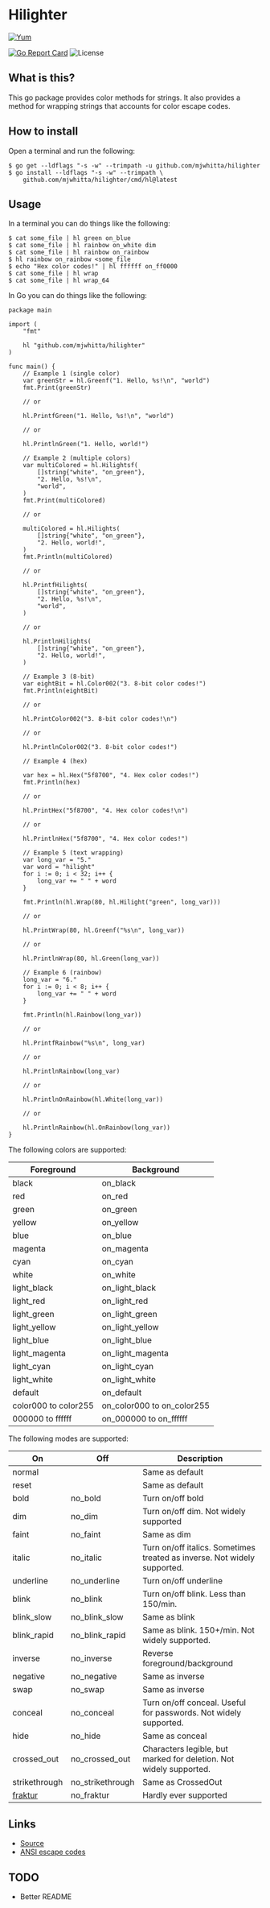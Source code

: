 # Hilighter

[![Yum](https://img.shields.io/badge/-Buy%20me%20a%20cookie-blue?labelColor=grey&logo=cookiecutter&style=for-the-badge)](https://www.buymeacoffee.com/mjwhitta)

[![Go Report Card](https://goreportcard.com/badge/github.com/mjwhitta/hilighter?style=for-the-badge)](https://goreportcard.com/report/github.com/mjwhitta/hilighter)
![License](https://img.shields.io/github/license/mjwhitta/hilighter?style=for-the-badge)

## What is this?

This go package provides color methods for strings. It also provides a
method for wrapping strings that accounts for color escape codes.

## How to install

Open a terminal and run the following:

```
$ go get --ldflags "-s -w" --trimpath -u github.com/mjwhitta/hilighter
$ go install --ldflags "-s -w" --trimpath \
    github.com/mjwhitta/hilighter/cmd/hl@latest
```

## Usage

In a terminal you can do things like the following:

```
$ cat some_file | hl green on_blue
$ cat some_file | hl rainbow on_white dim
$ cat some_file | hl rainbow on_rainbow
$ hl rainbow on_rainbow <some_file
$ echo "Hex color codes!" | hl ffffff on_ff0000
$ cat some_file | hl wrap
$ cat some_file | hl wrap_64
```

In Go you can do things like the following:

```
package main

import (
    "fmt"

    hl "github.com/mjwhitta/hilighter"
)

func main() {
    // Example 1 (single color)
    var greenStr = hl.Greenf("1. Hello, %s!\n", "world")
    fmt.Print(greenStr)

    // or

    hl.PrintfGreen("1. Hello, %s!\n", "world")

    // or

    hl.PrintlnGreen("1. Hello, world!")

    // Example 2 (multiple colors)
    var multiColored = hl.Hilightsf(
        []string{"white", "on_green"},
        "2. Hello, %s!\n",
        "world",
    )
    fmt.Print(multiColored)

    // or

    multiColored = hl.Hilights(
        []string{"white", "on_green"},
        "2. Hello, world!",
    )
    fmt.Println(multiColored)

    // or

    hl.PrintfHilights(
        []string{"white", "on_green"},
        "2. Hello, %s!\n",
        "world",
    )

    // or

    hl.PrintlnHilights(
        []string{"white", "on_green"},
        "2. Hello, world!",
    )

    // Example 3 (8-bit)
    var eightBit = hl.Color002("3. 8-bit color codes!")
    fmt.Println(eightBit)

    // or

    hl.PrintColor002("3. 8-bit color codes!\n")

    // or

    hl.PrintlnColor002("3. 8-bit color codes!")

    // Example 4 (hex)

    var hex = hl.Hex("5f8700", "4. Hex color codes!")
    fmt.Println(hex)

    // or

    hl.PrintHex("5f8700", "4. Hex color codes!\n")

    // or

    hl.PrintlnHex("5f8700", "4. Hex color codes!")

    // Example 5 (text wrapping)
    var long_var = "5."
    var word = "hilight"
    for i := 0; i < 32; i++ {
        long_var += " " + word
    }

    fmt.Println(hl.Wrap(80, hl.Hilight("green", long_var)))

    // or

    hl.PrintWrap(80, hl.Greenf("%s\n", long_var))

    // or

    hl.PrintlnWrap(80, hl.Green(long_var))

    // Example 6 (rainbow)
    long_var = "6."
    for i := 0; i < 8; i++ {
        long_var += " " + word
    }

    fmt.Println(hl.Rainbow(long_var))

    // or

    hl.PrintfRainbow("%s\n", long_var)

    // or

    hl.PrintlnRainbow(long_var)

    // or

    hl.PrintlnOnRainbow(hl.White(long_var))

    // or

    hl.PrintlnRainbow(hl.OnRainbow(long_var))
}
```

The following colors are supported:

Foreground           | Background
----------           | ----------
black                | on_black
red                  | on_red
green                | on_green
yellow               | on_yellow
blue                 | on_blue
magenta              | on_magenta
cyan                 | on_cyan
white                | on_white
light_black          | on_light_black
light_red            | on_light_red
light_green          | on_light_green
light_yellow         | on_light_yellow
light_blue           | on_light_blue
light_magenta        | on_light_magenta
light_cyan           | on_light_cyan
light_white          | on_light_white
default              | on_default
color000 to color255 | on_color000 to on_color255
000000 to ffffff     | on_000000 to on_ffffff

The following modes are supported:

On            | Off              | Description
---           | ---              | -----------
normal        |                  | Same as default
reset         |                  | Same as default
bold          | no_bold          | Turn on/off bold
dim           | no_dim           | Turn on/off dim. Not widely supported
faint         | no_faint         | Same as dim
italic        | no_italic        | Turn on/off italics. Sometimes treated as inverse. Not widely supported.
underline     | no_underline     | Turn on/off underline
blink         | no_blink         | Turn on/off blink. Less than 150/min.
blink_slow    | no_blink_slow    | Same as blink
blink_rapid   | no_blink_rapid   | Same as blink. 150+/min. Not widely supported.
inverse       | no_inverse       | Reverse foreground/background
negative      | no_negative      | Same as inverse
swap          | no_swap          | Same as inverse
conceal       | no_conceal       | Turn on/off conceal. Useful for passwords. Not widely supported.
hide          | no_hide          | Same as conceal
crossed_out   | no_crossed_out   | Characters legible, but marked for deletion. Not widely supported.
strikethrough | no_strikethrough | Same as CrossedOut
[fraktur]     | no_fraktur       | Hardly ever supported

[fraktur]: https://en.wikipedia.org/wiki/Fraktur

## Links

- [Source](https://github.com/mjwhitta/hilighter)
- [ANSI escape codes](https://en.wikipedia.org/wiki/ANSI_escape_code)

## TODO

- Better README
